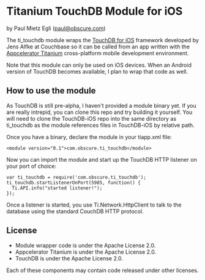 Titanium TouchDB Module for iOS
===========================================

by Paul Mietz Egli (paul@obscure.com)

The ti_touchdb module wraps the [TouchDB for iOS](https://github.com/couchbaselabs/TouchDB-iOS)
framework developed by Jens Alfke at Couchbase so it can be called from an app
written with the [Appcelerator Titanium](http://www.appcelerator.com/) cross-platform
mobile development environment.

Note that this module can only be used on iOS devices.  When an Android version of
TouchDB becomes available, I plan to wrap that code as well.

## How to use the module ##

As TouchDB is still pre-alpha, I haven't provided a module binary yet.  If you are
really intrepid, you can clone this repo and try building it yourself.  You will need
to clone the TouchDB-iOS repo into the same directory as ti_touchdb as the module 
references files in TouchDB-iOS by relative path.

Once you have a binary, declare the module in your tiapp.xml file:

    <module version="0.1">com.obscure.ti_touchdb</module>

Now you can import the module and start up the TouchDB HTTP listener on your port
of choice:

    var ti_touchdb = require('com.obscure.ti_touchdb');
    ti_touchdb.startListenerOnPort(5985, function() {
      Ti.API.info("started listener!");
    });
    

Once a listener is started, you use Ti.Network.HttpClient to talk to the database
using the standard CouchDB HTTP protocol.

## License ##
 
 * Module wrapper code is under the Apache License 2.0.
 * Appcelerator Titanium is under the Apache License 2.0.
 * TouchDB is under the Apache License 2.0.

Each of these components may contain code released under other licenses.